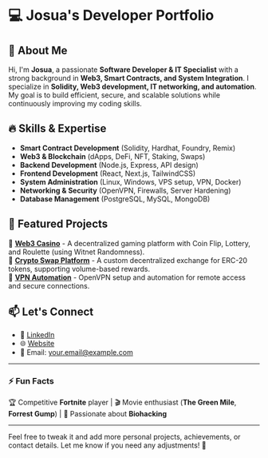 # 💻 Josua's Developer Portfolio

## 🚀 About Me
Hi, I'm **Josua**, a passionate **Software Developer & IT Specialist** with a strong background in **Web3, Smart Contracts, and System Integration**. I specialize in **Solidity, Web3 development, IT networking, and automation**. My goal is to build efficient, secure, and scalable solutions while continuously improving my coding skills.

## 🔥 Skills & Expertise
- **Smart Contract Development** (Solidity, Hardhat, Foundry, Remix)
- **Web3 & Blockchain** (dApps, DeFi, NFT, Staking, Swaps)
- **Backend Development** (Node.js, Express, API design)
- **Frontend Development** (React, Next.js, TailwindCSS)
- **System Administration** (Linux, Windows, VPS setup, VPN, Docker)
- **Networking & Security** (OpenVPN, Firewalls, Server Hardening)
- **Database Management** (PostgreSQL, MySQL, MongoDB)

## 🌟 Featured Projects
🔹 **[Web3 Casino](https://github.com/your-repo)** - A decentralized gaming platform with Coin Flip, Lottery, and Roulette (using Witnet Randomness).  
🔹 **[Crypto Swap Platform](https://github.com/your-repo)** - A custom decentralized exchange for ERC-20 tokens, supporting volume-based rewards.  
🔹 **[VPN Automation](https://github.com/your-repo)** - OpenVPN setup and automation for remote access and secure connections.  

## 📫 Let's Connect
- 💼 [LinkedIn](https://linkedin.com/in/your-profile)  
- 🌐 [Website](https://your-website.com)  
- 📩 Email: your.email@example.com  

---

### ⚡ Fun Facts  
🏆 Competitive **Fortnite** player | 🎬 Movie enthusiast (**The Green Mile**, **Forrest Gump**) | 🔬 Passionate about **Biohacking**  

---

Feel free to tweak it and add more personal projects, achievements, or contact details. Let me know if you need any adjustments! 🚀
